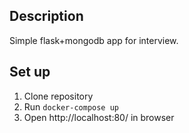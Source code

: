 ## Description
 Simple flask+mongodb app for interview.

## Set up
    
1) Clone repository
2) Run `docker-compose up`
3) Open http://localhost:80/ in browser